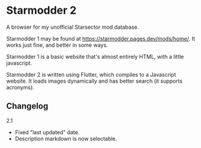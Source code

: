 # Starmodder 2

A browser for my unofficial Starsector mod database.

Starmodder 1 may be found at <https://starmodder.pages.dev/mods/home/>. It works just fine, and better in some ways.

Starmodder 1 is a basic website that's almost entirely HTML, with a little javascript.

Starmodder 2 is written using Flutter, which compiles to a Javascript website. It loads images dynamically and has better search (it supports acronyms).


## Changelog

2.1
- Fixed "last updated" date.
- Description markdown is now selectable.